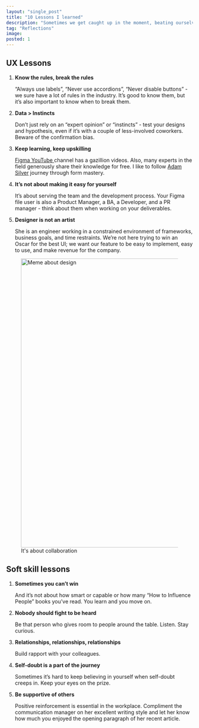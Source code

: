 ```yaml
---
layout: "single_post"
title: "10 Lessons I learned"
description: "Sometimes we get caught up in the moment, beating ourselves up because it feels like we are getting nowhere just because we are not where we want to be. As I reflected on my experiences over the last two years, I realized how much I’ve actually learned and grown."
tag: "Reflections"
image: 
posted: 1
---
```



<h2>UX Lessons</h2>
<ol>
<li><strong>Know the rules, break the rules</strong></li>
<p> “Always use labels”, “Never use accordions”, “Never disable buttons” - we sure have a lot of rules in the industry. It’s good to know them, but it’s also important to know when to break them.  </p>

<li><strong>Data > Instincts</strong></li>
<p> Don’t just rely on an “expert opinion” or “instincts” - test your designs and hypothesis, even if it’s with a couple of less-involved coworkers. Beware of the confirmation bias.  </p>

<li><strong>Keep learning, keep upskilling</strong></li>
<p> <a href="https://www.youtube.com/channel/UCQsVmhSa4X-G3lHlUtejzLA" target="_blank">Figma YouTube </a> channel has a gazillion videos. Also, many experts in the field generously share their knowledge for free. I like to follow <a href="https://adamsilver.io" target="_blank">Adam Silver</a> journey through form mastery.  </p>

<li><strong>It’s not about making it easy for yourself</strong></li>
<p> It’s about serving the team and the development process. Your Figma file user is also a Product Manager, a BA, a Developer, and a PR manager - think about them when working on your deliverables. </p>

<li><strong>Designer is not an artist</strong></li>
<p> She is an engineer working in a constrained environment of frameworks, business goals, and time restraints. We’re not here trying to win an Oscar for the best UI; we want our feature to be easy to implement, easy to use, and make revenue for the company. </p>
</ol>
<figure>
<img src="{{site.baseurl}}/assets/uploads/Lessons-learned/design-meme.webp" width= "780px" alt="Meme about design">
  <figcaption>It's about collaboration</figcaption>
</figure>

<h2>Soft skill lessons</h2>
<ol>
<li><strong>Sometimes you can’t win</strong></li>
<p> And it’s not about how smart or capable or how many “How to Influence People” books you’ve read. You learn and you move on.  </p>

<li><strong>Nobody should fight to be heard</strong></li>
<p> Be that person who gives room to people around the table. Listen. Stay curious.</p>

<li><strong>Relationships, relationships, relationships</strong></li>
<p> Build rapport with your colleagues.</p>

<li><strong>Self-doubt is a part of the journey</strong></li>
<p> Sometimes it’s hard to keep believing in yourself when self-doubt creeps in. Keep your eyes on the prize.</p>

<li><strong>Be supportive of others</strong></li>
<p> Positive reinforcement is essential in the workplace. Compliment the communication manager on her excellent writing style and let her know how much you enjoyed the opening paragraph of her recent article.</p>
</ol>
